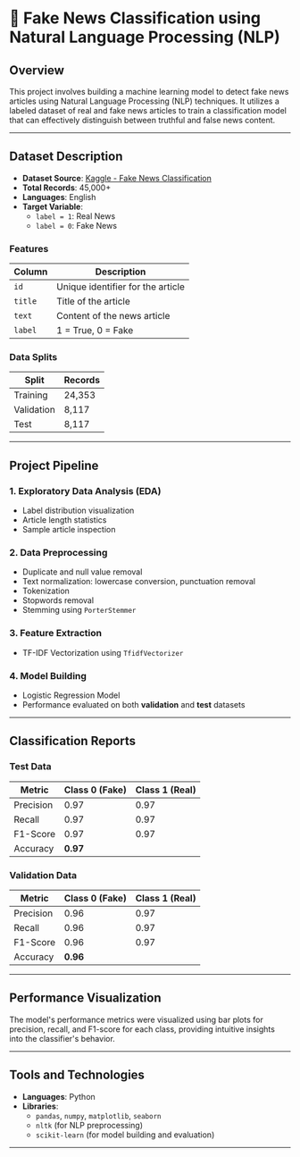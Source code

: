 # 📰 Fake News Classification using Natural Language Processing (NLP)

## Overview

This project involves building a machine learning model to detect fake news articles using Natural Language Processing (NLP) techniques. It utilizes a labeled dataset of real and fake news articles to train a classification model that can effectively distinguish between truthful and false news content.

---

## Dataset Description

- **Dataset Source**: [Kaggle - Fake News Classification](https://www.kaggle.com/datasets/aadyasingh55/fake-news-classification)
- **Total Records**: 45,000+
- **Languages**: English
- **Target Variable**:
  - `label = 1`: Real News
  - `label = 0`: Fake News

### Features
| Column | Description                      |
|--------|----------------------------------|
| `id`   | Unique identifier for the article |
| `title` | Title of the article             |
| `text` | Content of the news article       |
| `label` | 1 = True, 0 = Fake               |

### Data Splits
| Split       | Records |
|-------------|---------|
| Training    | 24,353  |
| Validation  | 8,117   |
| Test        | 8,117   |

---

## Project Pipeline

### 1. Exploratory Data Analysis (EDA)
- Label distribution visualization
- Article length statistics
- Sample article inspection

### 2. Data Preprocessing
- Duplicate and null value removal
- Text normalization: lowercase conversion, punctuation removal
- Tokenization
- Stopwords removal
- Stemming using `PorterStemmer`

### 3. Feature Extraction
- TF-IDF Vectorization using `TfidfVectorizer`

### 4. Model Building
- Logistic Regression Model
- Performance evaluated on both **validation** and **test** datasets

---

## Classification Reports

### Test Data
| Metric      | Class 0 (Fake) | Class 1 (Real) |
|-------------|----------------|----------------|
| Precision   | 0.97           | 0.97           |
| Recall      | 0.97           | 0.97           |
| F1-Score    | 0.97           | 0.97           |
| Accuracy    | **0.97**       |                |

### Validation Data
| Metric      | Class 0 (Fake) | Class 1 (Real) |
|-------------|----------------|----------------|
| Precision   | 0.96           | 0.97           |
| Recall      | 0.96           | 0.97           |
| F1-Score    | 0.96           | 0.97           |
| Accuracy    | **0.96**       |                |

---

## Performance Visualization

The model's performance metrics were visualized using bar plots for precision, recall, and F1-score for each class, providing intuitive insights into the classifier's behavior.

---

## Tools and Technologies

- **Languages**: Python
- **Libraries**:
  - `pandas`, `numpy`, `matplotlib`, `seaborn`
  - `nltk` (for NLP preprocessing)
  - `scikit-learn` (for model building and evaluation)


---
